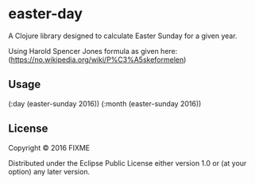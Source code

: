 # easter-day

A Clojure library designed to calculate Easter Sunday for a given year.

Using Harold Spencer Jones formula as given here:
(https://no.wikipedia.org/wiki/P%C3%A5skeformelen)

## Usage

(:day (easter-sunday 2016))
(:month (easter-sunday 2016))

## License

Copyright © 2016 FIXME

Distributed under the Eclipse Public License either version 1.0 or (at
your option) any later version.
